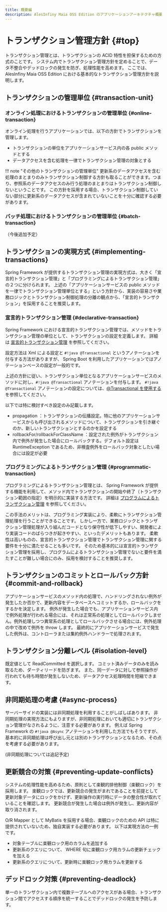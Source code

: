 ```yaml
---
title: 概要編
description: AlesInfiny Maia OSS Edition のアプリケーションアーキテクチャ概要を解説します。
---
```


# トランザクション管理方針 {#top}

トランザクション管理とは、トランザクションの ACID 特性を担保するための方式のことです。
システム内でトランザクション管理方針を定めることで、データ不整合やデッドロックの発生を防ぎ、処理性能を高めます。
ここでは、 AlesInfiny Maia OSS Edition における基本的なトランザクション管理方針を説明します。

## トランザクションの管理単位 {#transaction-unit}

### オンライン処理におけるトランザクションの管理単位 {#online-transaction}

オンライン処理を行うアプリケーションでは、以下の方針でトランザクションを管理します。

- トランザクションの単位をアプリケーションサービス内の各 public メソッドとする
- データアクセスを含む処理を一律でトランザクション管理の対象とする

!!! note "その他のトランザクションの管理単位"
    更新系のデータアクセスを含む処理のまとまりのみトランザクション制御する方針も取ることができます。つまり、参照系のデータアクセスのみ行う処理のまとまりはトランザクション制御しないということです。
    この方針を採用する場合、トランザクション制御していない部分に更新系のデータアクセスが含まれていないことを十分に確認する必要があります。

### バッチ処理におけるトランザクションの管理単位 {#batch-transaction}

（今後追加予定）

## トランザクションの実現方式 {#implementing-transactions}

Spring Framework が提供するトランザクション管理の実現方式は、大きく「宣言的トランザクション管理」と「プログラミングによるトランザクション管理」の２つに分けられます。
上述の「アプリケーションサービスの public メソッドを一律でトランザクション管理単位とする」という方針から、実装の容易さや業務ロジックとトランザクション制御処理の分離の観点から、「宣言的トランザクション」を採用することを推奨します。

### 宣言的トランザクション管理 {#declarative-transaction}

Spring Framework における宣言的トランザクション管理では、メソッドをトランザクション管理の単位として、トランザクションの設定を定義します。
詳細は [宣言的トランザクション管理](https://spring.pleiades.io/spring-framework/reference/data-access/transaction/declarative.html) を参照してください。

設定方法は Xml による設定と `#!java @Transactional` というアノテーションを付与する方法がありますが、 Spring Boot を利用したアプリケーションではアノテーションベースの設定が一般的です。

上述の方針に従い、トランザクション単位となるアプリケーションサービスのメソッドに対し、`#!java @Transactional` アノテーションを付与します。
`#!java @Transactional` アノテーションの設定については、[@Transactional を使用する](https://spring.pleiades.io/spring-framework/reference/data-access/transaction/declarative/annotations.html) を参照してください。

以下では特に検討すべき設定のみ記載します。

- propagation ：トランザクションの伝播設定。特に他のアプリケーションサービスからも呼び出されるメソッドについて、トランザクションを引き継ぐのか、新しいトランザクションとするのかを設定する
- rollbackFor/rollbackForClassName ：設定された例外がトランザクション内で例外が発生した場合にロールバックする。デフォルト設定は RuntimeException であるため、非検査例外をロールバック対象としたい場合には設定が必要

### プログラミングによるトランザクション管理 {#programmatic-transaction}

プログラミングによるトランザクション管理とは、 Spring Framework が提供する機能を利用して、メソッド内でトランザクションの開始や終了（トランザクション範囲の指定）を明示的に実装する方法です。
詳細は [プログラムによるトランザクション管理](https://spring.pleiades.io/spring-framework/reference/data-access/transaction/programmatic.html) を参照してください。

この手法のメリットは、プログラミング実装により、柔軟にトランザクション管理処理を行うことができることです。
しかし一方で、業務ロジックとトランザクション管理処理が入り組んだコードとなり保守性が低下しやすい、開発者により実装コードのばらつきが起きやすい、といったデメリットもあります。
柔軟性は高いものの、宣言的トランザクション管理でトランザクション管理に関する要件を十分に満たせることも多いです。
そのため基本的には宣言的トランザクション管理を採用し、プログラムによるトランザクション管理でないと要件を満たすことが難しい場合にのみ、採用を検討することを推奨します。

## トランザクションのコミットとロールバック方針 {#commit-and-rollback}

アプリケーションサービスのメソッド内の処理で、ハンドリングされない例外が発生したか否かで、更新内容をデータベースへコミットするか、ロールバックをするかを決定します。
例外が発生した場合でも、アプリケーションサービス内で例外処理が行われる場合には、それは正常系の処理としてロールバックしません。例外処理しつつ異常系の処理としてロールバックさせる場合には、例外処理の中で改めて例外を throw します。
最終的にアプリケーションサービスで発生した例外は、コントローラまたは集約例外ハンドラーで処理されます。

## トランザクション分離レベル {#isolation-level}

既定値として ReadCommitted を選択します。
コミット済みデータのみを読み取るため、ダーティリードを防ぎます。
また、同一データに対して参照操作が行われても待ち時間が発生しないため、データアクセス処理時間を短縮できます。

## 非同期処理の考慮 {#async-process}

サーバーサイドの実装には非同期処理を利用することがしばしばあります。
非同期処理の実現方法にもよりますが、非同期処理においても適切にトランザクション管理がなされるように、注意する必要があります。
例えば Spring Framework の `#!java @Async` アノテーションを利用した方法でもそうですが、基本的に非同期処理は呼び出し元とは別のトランザクションとなるため、その点を考慮する必要があります。

(非同期処理については追記予定)

## 更新競合の対策 {#preventing-update-conflicts}

システムの処理性能を高めるため、原則として楽観的排他制御（楽観ロック）を採用します。
楽観ロックでは、更新競合の発生がまれであることを前提として更新対象データにロックをかけず、更新操作の実行時にデータの整合性が取れていることを確認します。
更新競合が発生した場合は例外が発生し、更新内容が取り消されます。

O/R Mapper として MyBatis を採用する場合、楽観ロックのための API は特に提供されていないため、独自実装する必要があります。
以下は実現方法の一例です。

- 対象テーブルに楽観ロック用のカラムを追加する
- 更新系のクエリについて、 WHERE 句に楽観ロック用カラムの更新チェックを加える
- 更新系のクエリについて、更新時に楽観ロック用カラムを更新する

## デッドロック対策 {#preventing-deadlock}

単一のトランザクション内で複数テーブルへのアクセスがある場合、トランザクション間でアクセスする順序を統一することでデッドロックの発生を予防します。
